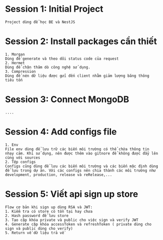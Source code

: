 # Session 1: Initial Project

    Project dùng để học BE và NestJS

# Session 2: Install packages cần thiết

    1. Morgan
    Dùng để generate và theo dõi status code của request
    2. Hermet
    Dùng để chặn thăm dò công nghệ sử dụng.
    3. Compression
    Dùng để nén dữ liệu được gửi đến client nhằm giảm lượng băng thông tiêu tốn

# Session 3: Connect MongoDB

    ....

# Session 4: Add configs file

    1. Env
    File env dùng để lưu trữ các biến môi trường có thể chứa thông tin nhạy cảm. Khi sử dụng, nên được thêm vào gitnore để không được đẩy lên cùng với sources
    2. Tệp configs
    Configs cũng dùng để lưu các biến môi trường và các biến mặc định dùng để lưu trong dự án. Với các configs nên chia thành các môi trường như development, production, release và reRelease,...

# Session 5: Viết api sign up store

    Flow cơ bản khi sign up dùng RSA và JWT:
    1. Kiểm tra có store có tồn tại hay chưa
    2. Hash password để lưu store
    3. Tạo cặp khóa private và public cho việc sign và verify JWT
    4. Generate cặp khóa accessToken và refreshToken ( private dùng cho sign và public dùng cho verify)
    5. Return về dữ liệu trả về
